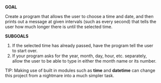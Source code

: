 **GOAL**

Create a program that allows the user to choose a time and date, and then prints out a message at given intervals (such as every second) that tells the user how much longer there is until the selected time.

**SUBGOALS**

1. If the selected time has already passed, have the program tell the user to start over.
2. If your program asks for the year, month, day, hour, etc. separately, allow the user to be able to type in either the month name or its number.


TIP: Making use of built in modules such as **time** and **datetime** can change this project from a nightmare into a much simpler task.
